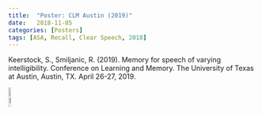 ```yaml
---
title:  "Poster: CLM Austin (2019)"
date:   2018-11-05
categories: [Posters]
tags: [ASA, Recall, Clear Speech, 2018]
---
```

Keerstock, S., Smiljanic, R. (2019). Memory for speech of varying intelligibility. Conference on Learning and Memory. The University of Texas at Austin, Austin, TX. April
26-27, 2019.

<a href="https://skrstck.github.io/files/CLM_2019.pdf"> <img alt="Preview" src="https://skrstck.github.io/files/CLM_2019-thumb.png" style="width:10%;"> 
